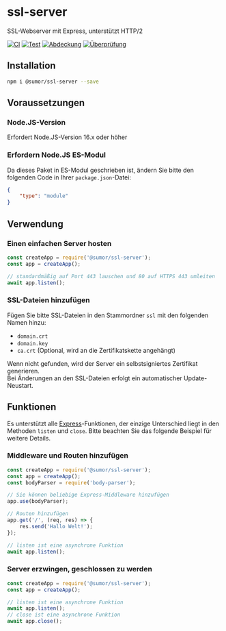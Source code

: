 # ssl-server
SSL-Webserver mit Express, unterstützt HTTP/2

[![CI](https://github.com/sumor-cloud/ssl-server/actions/workflows/ci.yml/badge.svg)](https://github.com/sumor-cloud/ssl-server/actions/workflows/ci.yml)
[![Test](https://github.com/sumor-cloud/ssl-server/actions/workflows/ut.yml/badge.svg)](https://github.com/sumor-cloud/ssl-server/actions/workflows/ut.yml)
[![Abdeckung](https://github.com/sumor-cloud/ssl-server/actions/workflows/coverage.yml/badge.svg)](https://github.com/sumor-cloud/ssl-server/actions/workflows/coverage.yml)
[![Überprüfung](https://github.com/sumor-cloud/ssl-server/actions/workflows/audit.yml/badge.svg)](https://github.com/sumor-cloud/ssl-server/actions/workflows/audit.yml)

## Installation
```bash
npm i @sumor/ssl-server --save
```

## Voraussetzungen

### Node.JS-Version
Erfordert Node.JS-Version 16.x oder höher

### Erfordern Node.JS ES-Modul
Da dieses Paket in ES-Modul geschrieben ist,
ändern Sie bitte den folgenden Code in Ihrer ```package.json```-Datei:
```json
{
    "type": "module"
}
```

## Verwendung

### Einen einfachen Server hosten

```javascript
const createApp = require('@sumor/ssl-server');
const app = createApp();

// standardmäßig auf Port 443 lauschen und 80 auf HTTPS 443 umleiten
await app.listen();
```


### SSL-Dateien hinzufügen
Fügen Sie bitte SSL-Dateien in den Stammordner ```ssl``` mit den folgenden Namen hinzu:
- ```domain.crt```
- ```domain.key```
- ```ca.crt``` (Optional, wird an die Zertifikatskette angehängt)

Wenn nicht gefunden, wird der Server ein selbstsigniertes Zertifikat generieren.  
Bei Änderungen an den SSL-Dateien erfolgt ein automatischer Update-Neustart.
## Funktionen

Es unterstützt alle [Express](https://www.npmjs.com/package/express)-Funktionen, der einzige Unterschied liegt in den Methoden ```listen``` und ```close```. Bitte beachten Sie das folgende Beispiel für weitere Details.

### Middleware und Routen hinzufügen

```javascript
const createApp = require('@sumor/ssl-server');
const app = createApp();
const bodyParser = require('body-parser');

// Sie können beliebige Express-Middleware hinzufügen
app.use(bodyParser);

// Routen hinzufügen
app.get('/', (req, res) => {
    res.send('Hallo Welt!');
});

// listen ist eine asynchrone Funktion
await app.listen();
```

### Server erzwingen, geschlossen zu werden

```javascript
const createApp = require('@sumor/ssl-server');
const app = createApp();

// listen ist eine asynchrone Funktion
await app.listen();
// close ist eine asynchrone Funktion
await app.close();
```